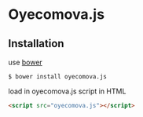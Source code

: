 # Oyecomova.js

## Installation

use [bower](http://bower.io/)

    $ bower install oyecomova.js

load in oyecomova.js script in HTML
```html
<script src="oyecomova.js"></script>
```